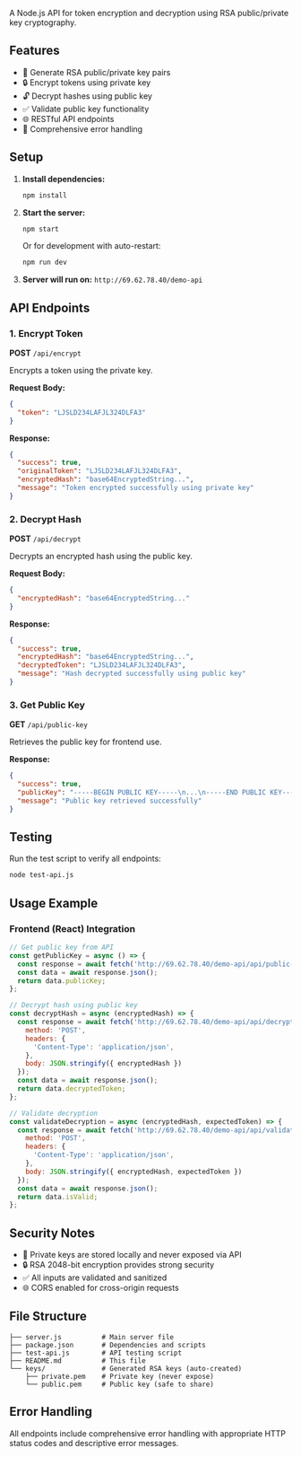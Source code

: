 A Node.js API for token encryption and decryption using RSA public/private key cryptography.

## Features

- 🔐 Generate RSA public/private key pairs
- 🔒 Encrypt tokens using private key
- 🔓 Decrypt hashes using public key
- ✅ Validate public key functionality
- 🌐 RESTful API endpoints
- 📝 Comprehensive error handling

## Setup

1. **Install dependencies:**
   ```bash
   npm install
   ```

2. **Start the server:**
   ```bash
   npm start
   ```
   
   Or for development with auto-restart:
   ```bash
   npm run dev
   ```

3. **Server will run on:** `http://69.62.78.40/demo-api`

## API Endpoints

### 1. Encrypt Token
**POST** `/api/encrypt`

Encrypts a token using the private key.

**Request Body:**
```json
{
  "token": "LJSLD234LAFJL324DLFA3"
}
```

**Response:**
```json
{
  "success": true,
  "originalToken": "LJSLD234LAFJL324DLFA3",
  "encryptedHash": "base64EncryptedString...",
  "message": "Token encrypted successfully using private key"
}
```

### 2. Decrypt Hash
**POST** `/api/decrypt`

Decrypts an encrypted hash using the public key.

**Request Body:**
```json
{
  "encryptedHash": "base64EncryptedString..."
}
```

**Response:**
```json
{
  "success": true,
  "encryptedHash": "base64EncryptedString...",
  "decryptedToken": "LJSLD234LAFJL324DLFA3",
  "message": "Hash decrypted successfully using public key"
}
```

### 3. Get Public Key
**GET** `/api/public-key`

Retrieves the public key for frontend use.

**Response:**
```json
{
  "success": true,
  "publicKey": "-----BEGIN PUBLIC KEY-----\n...\n-----END PUBLIC KEY-----",
  "message": "Public key retrieved successfully"
}
```


## Testing

Run the test script to verify all endpoints:

```bash
node test-api.js
```

## Usage Example

### Frontend (React) Integration

```javascript
// Get public key from API
const getPublicKey = async () => {
  const response = await fetch('http://69.62.78.40/demo-api/api/public-key');
  const data = await response.json();
  return data.publicKey;
};

// Decrypt hash using public key
const decryptHash = async (encryptedHash) => {
  const response = await fetch('http://69.62.78.40/demo-api/api/decrypt', {
    method: 'POST',
    headers: {
      'Content-Type': 'application/json',
    },
    body: JSON.stringify({ encryptedHash })
  });
  const data = await response.json();
  return data.decryptedToken;
};

// Validate decryption
const validateDecryption = async (encryptedHash, expectedToken) => {
  const response = await fetch('http://69.62.78.40/demo-api/api/validate', {
    method: 'POST',
    headers: {
      'Content-Type': 'application/json',
    },
    body: JSON.stringify({ encryptedHash, expectedToken })
  });
  const data = await response.json();
  return data.isValid;
};
```

## Security Notes

- 🔐 Private keys are stored locally and never exposed via API
- 🔒 RSA 2048-bit encryption provides strong security
- ✅ All inputs are validated and sanitized
- 🌐 CORS enabled for cross-origin requests

## File Structure

```
├── server.js          # Main server file
├── package.json       # Dependencies and scripts
├── test-api.js        # API testing script
├── README.md          # This file
└── keys/              # Generated RSA keys (auto-created)
    ├── private.pem    # Private key (never expose)
    └── public.pem     # Public key (safe to share)
```

## Error Handling

All endpoints include comprehensive error handling with appropriate HTTP status codes and descriptive error messages.